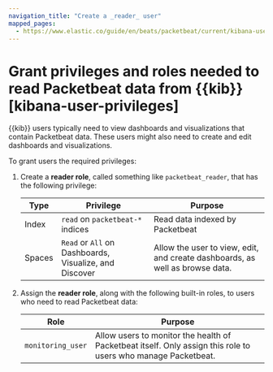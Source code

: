 ```yaml
---
navigation_title: "Create a _reader_ user"
mapped_pages:
  - https://www.elastic.co/guide/en/beats/packetbeat/current/kibana-user-privileges.html
---
```


# Grant privileges and roles needed to read Packetbeat data from {{kib}} [kibana-user-privileges]


{{kib}} users typically need to view dashboards and visualizations that contain Packetbeat data. These users might also need to create and edit dashboards and visualizations.

To grant users the required privileges:

1. Create a **reader role**, called something like `packetbeat_reader`, that has the following privilege:

    | Type | Privilege | Purpose |
    | --- | --- | --- |
    | Index | `read` on `packetbeat-*` indices | Read data indexed by Packetbeat |
    | Spaces | `Read` or `All` on Dashboards, Visualize, and Discover | Allow the user to view, edit, and create dashboards, as well as browse data. |

2. Assign the **reader role**, along with the following built-in roles, to users who need to read Packetbeat data:

    | Role | Purpose |
    | --- | --- |
    | `monitoring_user` | Allow users to monitor the health of Packetbeat itself. Only assign this role to users who manage Packetbeat. |


